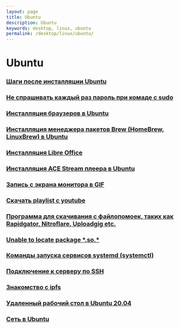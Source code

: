 ```yaml
---
layout: page
title: Ubuntu
description: Ubuntu
keywords: desktop, linux, ubuntu
permalink: /desktop/linux/ubuntu/
---
```


# Ubuntu

### [Шаги после инсталляции Ubuntu](/desktop/linux/ubuntu/setup/)

### [Не спрашивать каждый раз пароль при комаде с sudo](/desktop/linux/ubuntu/setup/do-not-ask-root-password/)

### [Инсталляция браузеров в Ubuntu](/desktop/linux/ubuntu/browsers/)

### [Инсталляция менеджера пакетов Brew (HomeBrew, LinuxBrew) в Ubuntu](/desktop/linux/ubuntu/brew/)

### [Инсталляция Libre Office](/desktop/linux/ubuntu/libreoffice/)

### [Инсталляция ACE Stream плеера в Ubuntu](/desktop/linux/ubuntu/ace-stream-player/)

### [Запись с экрана монитора в GIF](/desktop/linux/ubuntu/how-to-record-from-desktop-to-gif/)

### [Скачать playlist с youtube](/desktop/linux/ubuntu/download-youtube-playlist/)

### [Программа для скачивания с файлопомоек, таких как Rapidgator, Nitroflare, Uploadgig etc.](/desktop/linux/ubuntu/download-from-file-hostings/)

### [Unable to locate package **\***.so.\*](/desktop/linux/ubuntu/install-package-for-missing-libraries/)

### [Команды запуска сервисов systemd (systemctl)](/desktop/linux/systemctl/)

### [Подключение к серверу по SSH](/desktop/linux/ubuntu/setup-ssh-connection/)

### [Знакомство с ipfs](/desktop/linux/ubuntu/ipfs/)

### [Удаленный рабочий стол в Ubuntu 20.04](/desktop/linux/ubuntu/vnc-server/)

### [Сеть в Ubuntu](/desktop/linux/ubuntu/network/)

